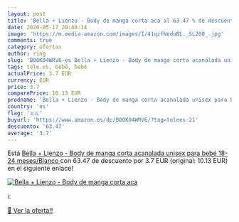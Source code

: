 ```yaml
---
layout: post
title: 'Bella + Lienzo - Body de manga corta aca al 63.47 % de descuento'
date: 2020-05-17 20:40:14
image: 'https://m.media-amazon.com/images/I/41qzfNedoBL._SL200_.jpg'
comments: true
category: ofertas
author: ring
slug: 'B00K04WRV6-es Bella + Lienzo - Body de manga corta acanalada unisex para...'
tags: tole.es, bebé, bebé
actualPrice: 3.7 EUR
currency: EUR
price: 3.7
comparePrice: 10.13 EUR
prodname: 'Bella + Lienzo - Body de manga corta acanalada unisex para bebé  18-24 meses/Blanco '
country: 'es'
flag: '🇪🇸'
buyurl: 'https://www.amazon.es/dp/B00K04WRV6/?tag=tolees-21'
descuento: '63.47'
average: '3.7'
---
```


Está [Bella + Lienzo - Body de manga corta acanalada unisex para bebé  18-24 meses/Blanco ](https://www.amazon.es/dp/B00K04WRV6/?tag=tolees-21) con 63.47 de descuento por 3.7 EUR (original: 10.13 EUR) en el siguiente enlace!

[![Bella + Lienzo - Body de manga corta aca](https://m.media-amazon.com/images/I/41qzfNedoBL._SL200_.jpg)](https://www.amazon.es/dp/B00K04WRV6/?tag=tolees-21)

ℹ️:


[🛒 Ver la oferta!!](https://www.amazon.es/dp/B00K04WRV6/?tag=tolees-21)
